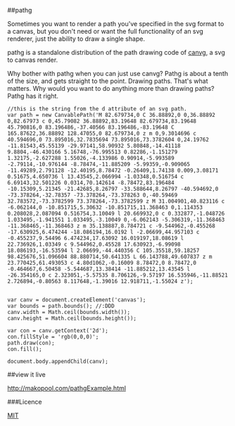 ##pathg

Sometimes you want to render a path you've specified in the svg format to a canvas, but you don't need or want the full functionality of an svg renderer, just the ability to draw a single shape.

pathg is a standalone distribution of the path drawing code of [canvg](https://code.google.com/p/canvg/), a svg to canvas render.

Why bother with pathg when you can just use canvg? Pathg is about a tenth of the size, and gets straight to the point. Drawing paths. That's what matters. Why would you want to do anything more than drawing paths? Pathg has it right.

	//this is the string from the d attribute of an svg path.
	var path = new CanvablePath('M 82.679734,0 C 36.88892,0 0,36.88892 0,82.67973 c 0,45.79082 36.88892,83.19648 82.679734,83.19648 45.790816,0 83.196486,-37.40566 83.196486,-83.19648 C 165.87622,36.88892 128.47055,0 82.679734,0 z m 0,9.3014696 c 40.594696,0 73.895016,32.7835694 73.895016,73.3782604 0,24.19762 -11.81543,45.55139 -29.97141,58.90932 5.80848,-14.41118 9.8804,-46.430166 5.16748,-76.995513 0.82286,-1.151279 1.32175,-2.627288 1.55026,-4.133986 0.90914,-5.993589 -2.79114,-10.976144 -8.78474,-11.885209 -5.99359,-0.909065 -11.49289,2.791128 -12.40195,8.78472 -0.26409,1.74138 0.009,3.08171 0.51675,4.650736 l 13.43545,2.066994 -1.03348,0.516754 c 6.69143,32.501226 0.0314,70.142614 -8.78472,83.196484 -10.15309,5.21345 -21.42685,8.26797 -33.588644,8.26797 -40.594692,0 -73.378264,-32.78357 -73.378264,-73.378263 0,-40.59469 32.783572,-73.3782599 73.378264,-73.3782599 z M 31.004901,40.823116 c -6.062144,0 -10.851715,5.30632 -10.851715,11.368463 0,1.114353 0.208028,2.087094 0.516754,3.10049 l 20.669932,0 c 0.332877,-1.048726 1.033495,-1.941551 1.033495,-3.10049 0,-6.062143 -5.306319,-11.368463 -11.368465,-11.368463 z m 35.138887,8.784721 c -9.544962,-0.455268 -17.630925,6.474244 -18.086194,16.0192 l -2.06699,44.957103 c -0.455237,9.54496 6.474234,17.63092 16.019197,18.08619 l 22.736926,1.03349 c 9.544962,0.45528 17.630923,-6.99098 18.086193,-16.53594 l 2.06699,-44.440356 C 105.35518,59.18257 98.425676,51.096604 88.880714,50.641335 L 66.143788,49.607837 z m 23.770425,61.493053 c 4.80d1062,-0.16009 8.78472,0 8.78472,0 -0.464667,6.50458 -5.544687,13.38414 -11.885212,13.43545 l -26.354165,0 c 2.323051,-5.57535 8.706126,-9.57197 16.535946,-11.88521 2.726894,-0.80563 8.117648,-1.39016 12.918711,-1.55024 z');
	
	
	var canv = document.createElement('canvas');
	var bounds = path.bounds(); //:DDD
	canv.width = Math.ceil(bounds.width());
	canv.height = Math.ceil(bounds.height());

	var con = canv.getContext('2d');
	con.fillStyle = 'rgb(0,0,0)';
	path.draw(con);
	con.fill();

	document.body.appendChild(canv);

##view it live

http://makopool.com/pathgExample.html

###Licence

[MIT](http://opensource.org/licenses/mit-license.php)